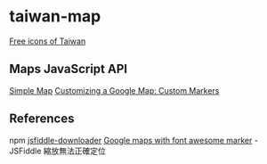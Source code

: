# taiwan-map

[Free icons of Taiwan](https://www.twicon.page/)

## Maps JavaScript API 

[Simple Map](https://developers-dot-devsite-v2-prod.appspot.com/maps/documentation/javascript/examples/map-simple)
[Customizing a Google Map: Custom Markers](https://developers.google.com/maps/documentation/javascript/custom-markers)

## References

npm [jsfiddle-downloader](https://www.npmjs.com/package/jsfiddle-downloader)
[Google maps with font awesome marker](https://jsfiddle.net/yurzui/c4an264e/) - JSFiddle 縮放無法正確定位